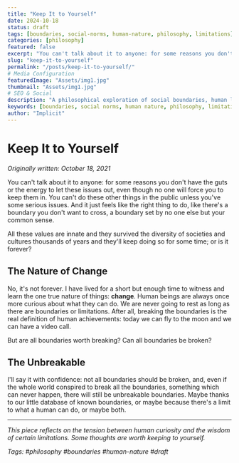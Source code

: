 ```yaml
---
title: "Keep It to Yourself"
date: 2024-10-18
status: draft
tags: [boundaries, social-norms, human-nature, philosophy, limitations]
categories: [philosophy]
featured: false
excerpt: "You can't talk about it to anyone: for some reasons you don't have the guts or the energy to let these issues out, even though no one will force you to keep them in."
slug: "keep-it-to-yourself"
permalink: "/posts/keep-it-to-yourself/"
# Media Configuration
featuredImage: "Assets/img1.jpg"
thumbnail: "Assets/img1.jpg"
# SEO & Social
description: "A philosophical exploration of social boundaries, human limitations, and the eternal human drive to push against constraints."
keywords: [boundaries, social norms, human nature, philosophy, limitations, change]
author: "Implicit"
---
```


# Keep It to Yourself

*Originally written: October 18, 2021*

You can't talk about it to anyone: for some reasons you don't have the guts or the energy to let these issues out, even though no one will force you to keep them in. You can't do these other things in the public unless you've some serious issues. And it just feels like the right thing to do, like there's a boundary you don't want to cross, a boundary set by no one else but your common sense.

All these values are innate and they survived the diversity of societies and cultures thousands of years and they'll keep doing so for some time; or is it forever?

## The Nature of Change

No, it's not forever. I have lived for a short but enough time to witness and learn the one true nature of things: **change**. Human beings are always once more curious about what they can do. We are never going to rest as long as there are boundaries or limitations. After all, breaking the boundaries is the real definition of human achievements: today we can fly to the moon and we can have a video call.

But are all boundaries worth breaking? Can all boundaries be broken?

## The Unbreakable

I'll say it with confidence: not all boundaries should be broken, and, even if the whole world conspired to break all the boundaries, something which can never happen, there will still be unbreakable boundaries. Maybe thanks to our little database of known boundaries, or maybe because there's a limit to what a human can do, or maybe both.

---

*This piece reflects on the tension between human curiosity and the wisdom of certain limitations. Some thoughts are worth keeping to yourself.*

*Tags: #philosophy #boundaries #human-nature #draft*